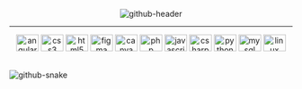 <p align="center">
  <img src="https://github.com/GabrielSoaresCeravolo/GabrielSoaresCeravolo/assets/132103393/7af0c35d-f235-4f45-a6bf-a9ce56df64c5" alt="github-header">
</p>

<hr>

<p align="center">
<img src="https://cdn.jsdelivr.net/gh/devicons/devicon/icons/angularjs/angularjs-original.svg" alt="angularjs" height="30" width="40" />
<img src="https://cdn.jsdelivr.net/gh/devicons/devicon/icons/css3/css3-original-wordmark.svg" alt="css3" height="30" width="40" /> 
<img src="https://cdn.jsdelivr.net/gh/devicons/devicon/icons/html5/html5-original-wordmark.svg" alt="html5" height="30" width="40" />
<img src="https://cdn.jsdelivr.net/gh/devicons/devicon/icons/figma/figma-original.svg" alt="figma" height="30" width="40" /> 
<img src="https://cdn.jsdelivr.net/gh/devicons/devicon/icons/canva/canva-original.svg" alt="canva" height="30" width="40" />
<img src="https://cdn.jsdelivr.net/gh/devicons/devicon/icons/php/php-original.svg" alt="php" height="30" width="40" />
<img src="https://cdn.jsdelivr.net/gh/devicons/devicon/icons/javascript/javascript-original.svg" alt="javascript" height="30" width="40" />
<img src="https://cdn.jsdelivr.net/gh/devicons/devicon/icons/csharp/csharp-original.svg" alt="csharp" height="30" width="40" />
<img src="https://cdn.jsdelivr.net/gh/devicons/devicon/icons/python/python-original.svg" alt="python" height="30" width="40" /> 
<img src="https://cdn.jsdelivr.net/gh/devicons/devicon/icons/mysql/mysql-original-wordmark.svg" alt="mysql" height="30" width="40" /> 
<img src="https://cdn.jsdelivr.net/gh/devicons/devicon/icons/linux/linux-original.svg" alt="linux" height="30" width="40" />
</p>

<br>

<picture>
  <source media="(prefers-color-scheme: dark)" srcset="github-snake-dark.svg" />
  <source media="(prefers-color-scheme: light)" srcset="github-snake.svg" />
  <img alt="github-snake" src="github-snake.svg" />
</picture>

